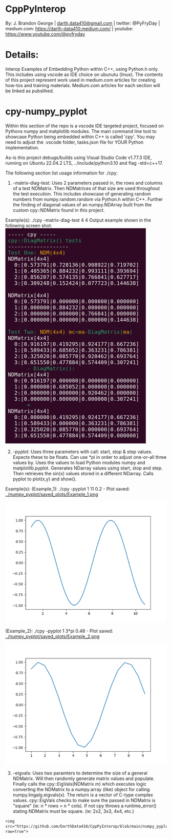 # CppPyInterop
By: J. Brandon George | darth.data410@gmail.com | twitter: @PyFryDay | medium.com: https://darth-data410.medium.com/ | youtube: https://www.youtube.com/@pyfryday

# Details:
Interop Examples of Embedding Python within C++, using Python.h only. This includes using vscode as IDE choice on ubunutu (linux). The contents of this project represent work used in medium.com articles for creating how-tos and training materials. Medium.com articles for each section will be linked as pubslihed.

# cpy-numpy_pyplot
Within this section of the repo is a vscode IDE targeted project, focused on Pythons numpy and matplotlib modules. The main command line tool to showcase Python being embedded within C++ is called 'cpy'. You may need to adjust the .vscode folder, tasks.json file for YOUR Python implementation. 

As-is this project debugs/builds using Visual Studio Code v1.77.3 IDE, running on Ubuntu 22.04.2 LTS, ../include/python3.10 and flag -std=c++17. 

The following section list usage information for ./cpy:
 1. -matrix-diag-test:
   Uses 2 parameters passed in, the rows and columns of a test NDMatrix. Then NDMatrices of that size are used throughout the test execution. This includes showcase of generating random numbers from numpy.random.random via Python.h within C++. Further the finding of diagonal values of an numpy.NDArray built from the custom cpy::NDMatrix found in this project. 

   Example(s): ./cpy -matrix-diag-test 4 4
   Output example shown in the following screen shot:
   <img src="https://github.com/DarthData410/CppPyInterop/blob/main/numpy_pyplot/imgs/cpy_matrix_diag_test_4x4.png?raw=true">

 2. -pyplot:
   Uses three parameters with call: start, stop & step values. Expects these to be floats. Can use *pi in
   order to adjust one-or-all three values by. Uses the values to load Python modules numpy and 
   matplotlib.pyplot. Generates NDarray values using start, stop and step. Then retrieves the sin(x) values
   stored in a different NDarray. Calls pyplot to plot(x,y) and show(). 
    
   Example(s):
   (Example_1): ./cpy -pyplot 1 11 0.2 - Plot saved: <a href="https://github.com/DarthData410/CppPyInterop/blob/main/numpy_pyplot/saved_plots/Example_1.png?raw=true">../numpy_pyplot/saved_plots/Example_1.png</a>

   <img src="https://github.com/DarthData410/CppPyInterop/blob/main/numpy_pyplot/saved_plots/Example_1.png?raw=true">
    
   (Example_2): ./cpy -pyplot 1 3*pi 0.48 - Plot saved: <a href="https://github.com/DarthData410/CppPyInterop/blob/main/numpy_pyplot/saved_plots/Example_2.png?raw=true">../numpy_pyplot/saved_plots/Example_2.png</a>
    
   <img src="https://github.com/DarthData410/CppPyInterop/blob/main/numpy_pyplot/saved_plots/Example_2.png?raw=true">

  3. -eigvals:
    Uses two paramters to determine the size of a general NDMatrix. Will then randomly generate matrix values and populate. Finally calls the cpy::EigVals(NDMatrix m) which executes logic converting the NDMatrix to a numpy.array (like) object for calling numpy.lingalg.eigvals(x). The return is a vector of C-type complex values. cpy::EigVals checks to make sure the passed in NDMatrix is "square" (ie: n * rows = n * cols). If not cpy throws a runtime_error() stating NDMatrix must be square. (ie: 2x2, 3x3, 4x4, etc.)

    <img src="https://github.com/DarthData410/CppPyInterop/blob/main/numpy_pyplot/imgs/cpy_eigvals_ndm.png?raw=true">